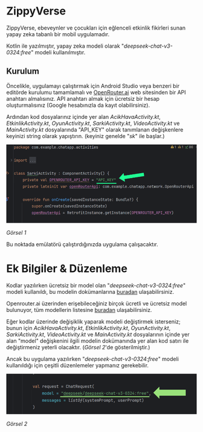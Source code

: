 # ZippyVerse
ZippyVerse, ebeveynler ve çocukları için eğlenceli etkinlik fikirleri sunan yapay zeka tabanlı bir mobil uygulamadır. 

Kotlin ile yazılmıştır, yapay zeka modeli olarak "*deepseek-chat-v3-0324:free*" modeli kullanılmıştır.

## Kurulum
Öncelikle, uygulamayı çalıştırmak için Android Studio veya benzeri bir editörde kurulumu tamamlamalı ve [OpenRouter.ai](https://openrouter.ai/) web sitesinden bir API anahtarı almalısınız. API anahtarı almak için ücretsiz bir hesap 
oluşturmalısınız (Google hesabınızla da kayıt olabilirsiniz). 

Ardından kod dosyalarınız içinde yer alan *AcikHavaActivity.kt*, *EtkinlikActivity.kt*, *OyunActivity.kt*, *SarkiActivity.kt*, *VideoActivity.kt* ve *MainActivity.kt* dosyalarında "API_KEY" olarak tanımlanan 
değişkenlere keyinizi string olarak yapıştırın. (keyiniz genelde "*sk*" ile başlar.)

![Görsel 1](app/src/main/res/drawable/image1.png)

*Görsel 1*

Bu noktada emülatörü çalıştırdığınızda uygulama çalışacaktır.

# Ek Bilgiler & Düzenleme
Kodlar yazılırken ücretsiz bir model olan "*deepseek-chat-v3-0324:free*" modeli kullanıldı, bu modelin dokümanlarına [buradan](https://openrouter.ai/deepseek/deepseek-chat-v3-0324:free) ulaşabilirsiniz.

Openrouter.ai üzerinden erişebileceğiniz birçok ücretli ve ücretsiz model bulunuyor, tüm modellerin listesine [buradan](https://openrouter.ai/models) ulaşabilirsiniz. 

Eğer kodlar üzerinde değişiklik yaparak modeli değiştirmek isterseniz; bunun için *AcikHavaActivity.kt*, *EtkinlikActivity.kt*, *OyunActivity.kt*, *SarkiActivity.kt*, *VideoActivity.kt* ve *MainActivity.kt* 
dosyalarının içinde yer alan "model" değişkenini ilgili modelin dokümanında yer alan kod satırı ile değiştirmeniz yeterli olacaktır. (*Görsel 2*'de gösterilmiştir.)

Ancak bu uygulama yazılırken "*deepseek-chat-v3-0324:free*" modeli kullanıldığı için çeşitli düzenlemeler yapmanız gerekebilir.

![Görsel 2](app/src/main/res/drawable/image2.png)

*Görsel 2*
